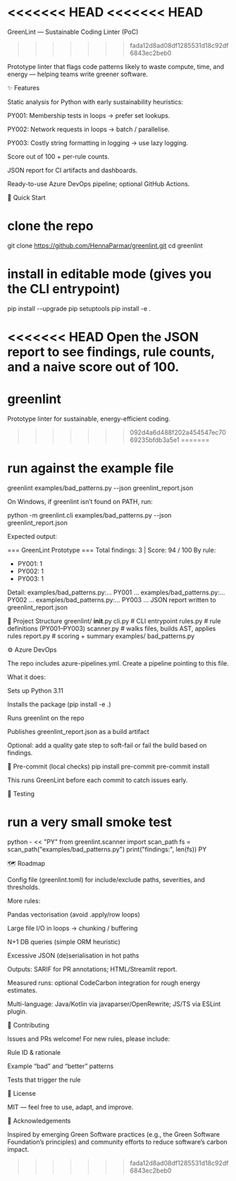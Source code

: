 <<<<<<< HEAD
<<<<<<< HEAD
=======
GreenLint — Sustainable Coding Linter (PoC)
>>>>>>> fada12d8ad08df1285531d18c92df6843ec2beb0


Prototype linter that flags code patterns likely to waste compute, time, and energy — helping teams write greener software.

✨ Features

Static analysis for Python with early sustainability heuristics:

PY001: Membership tests in loops → prefer set lookups.

PY002: Network requests in loops → batch / parallelise.

PY003: Costly string formatting in logging → use lazy logging.

Score out of 100 + per-rule counts.

JSON report for CI artifacts and dashboards.

Ready-to-use Azure DevOps pipeline; optional GitHub Actions.

🚀 Quick Start
# clone the repo
git clone https://github.com/HennaParmar/greenlint.git
cd greenlint

# install in editable mode (gives you the CLI entrypoint)
pip install --upgrade pip setuptools
pip install -e .

<<<<<<< HEAD
Open the JSON report to see findings, rule counts, and a naive score out of 100.
=======
# greenlint
Prototype linter for sustainable, energy-efficient coding.
>>>>>>> 092d4a6d488f202a454547ec7069235bfdb3a5e1
=======
# run against the example file
greenlint examples/bad_patterns.py --json greenlint_report.json


On Windows, if greenlint isn’t found on PATH, run:

python -m greenlint.cli examples/bad_patterns.py --json greenlint_report.json


Expected output:

=== GreenLint Prototype ===
Total findings: 3  |  Score: 94 / 100
By rule:
  - PY001: 1
  - PY002: 1
  - PY003: 1

Detail:
examples/bad_patterns.py:... PY001 ...
examples/bad_patterns.py:... PY002 ...
examples/bad_patterns.py:... PY003 ...
JSON report written to greenlint_report.json

📁 Project Structure
greenlint/
  __init__.py
  cli.py          # CLI entrypoint
  rules.py        # rule definitions (PY001–PY003)
  scanner.py      # walks files, builds AST, applies rules
  report.py       # scoring + summary
examples/
  bad_patterns.py

⚙️ Azure DevOps

The repo includes azure-pipelines.yml. Create a pipeline pointing to this file.

What it does:

Sets up Python 3.11

Installs the package (pip install -e .)

Runs greenlint on the repo

Publishes greenlint_report.json as a build artifact

Optional: add a quality gate step to soft-fail or fail the build based on findings.

🔧 Pre-commit (local checks)
pip install pre-commit
pre-commit install


This runs GreenLint before each commit to catch issues early.

🧪 Testing
# run a very small smoke test
python - << "PY"
from greenlint.scanner import scan_path
fs = scan_path("examples/bad_patterns.py")
print("findings:", len(fs))
PY

🗺️ Roadmap

Config file (greenlint.toml) for include/exclude paths, severities, and thresholds.

More rules:

Pandas vectorisation (avoid .apply/row loops)

Large file I/O in loops → chunking / buffering

N+1 DB queries (simple ORM heuristic)

Excessive JSON (de)serialisation in hot paths

Outputs: SARIF for PR annotations; HTML/Streamlit report.

Measured runs: optional CodeCarbon integration for rough energy estimates.

Multi-language: Java/Kotlin via javaparser/OpenRewrite; JS/TS via ESLint plugin.

🤝 Contributing

Issues and PRs welcome! For new rules, please include:

Rule ID & rationale

Example “bad” and “better” patterns

Tests that trigger the rule

📜 License

MIT — feel free to use, adapt, and improve.

🙌 Acknowledgements

Inspired by emerging Green Software practices (e.g., the Green Software Foundation’s principles) and community efforts to reduce software’s carbon impact.
>>>>>>> fada12d8ad08df1285531d18c92df6843ec2beb0
